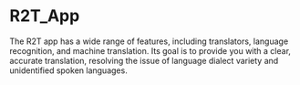 # R2T_App
The R2T app has a wide range of features, including translators, language recognition, and machine translation. Its goal is to provide you with a clear, accurate translation, resolving the issue of language dialect variety and unidentified spoken languages.
